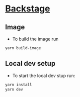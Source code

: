 # [Backstage](https://backstage.io)

## Image
- To build the image run 
```sh
yarn build-image
```

## Local dev setup
- To start the local dev stup run:

```sh
yarn install
yarn dev
```

